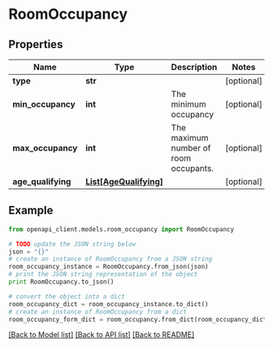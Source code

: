 # RoomOccupancy


## Properties
Name | Type | Description | Notes
------------ | ------------- | ------------- | -------------
**type** | **str** |  | [optional] 
**min_occupancy** | **int** | The minimum occupancy | [optional] 
**max_occupancy** | **int** | The maximum number of room occupants. | [optional] 
**age_qualifying** | [**List[AgeQualifying]**](AgeQualifying.md) |  | [optional] 

## Example

```python
from openapi_client.models.room_occupancy import RoomOccupancy

# TODO update the JSON string below
json = "{}"
# create an instance of RoomOccupancy from a JSON string
room_occupancy_instance = RoomOccupancy.from_json(json)
# print the JSON string representation of the object
print RoomOccupancy.to_json()

# convert the object into a dict
room_occupancy_dict = room_occupancy_instance.to_dict()
# create an instance of RoomOccupancy from a dict
room_occupancy_form_dict = room_occupancy.from_dict(room_occupancy_dict)
```
[[Back to Model list]](../README.md#documentation-for-models) [[Back to API list]](../README.md#documentation-for-api-endpoints) [[Back to README]](../README.md)


